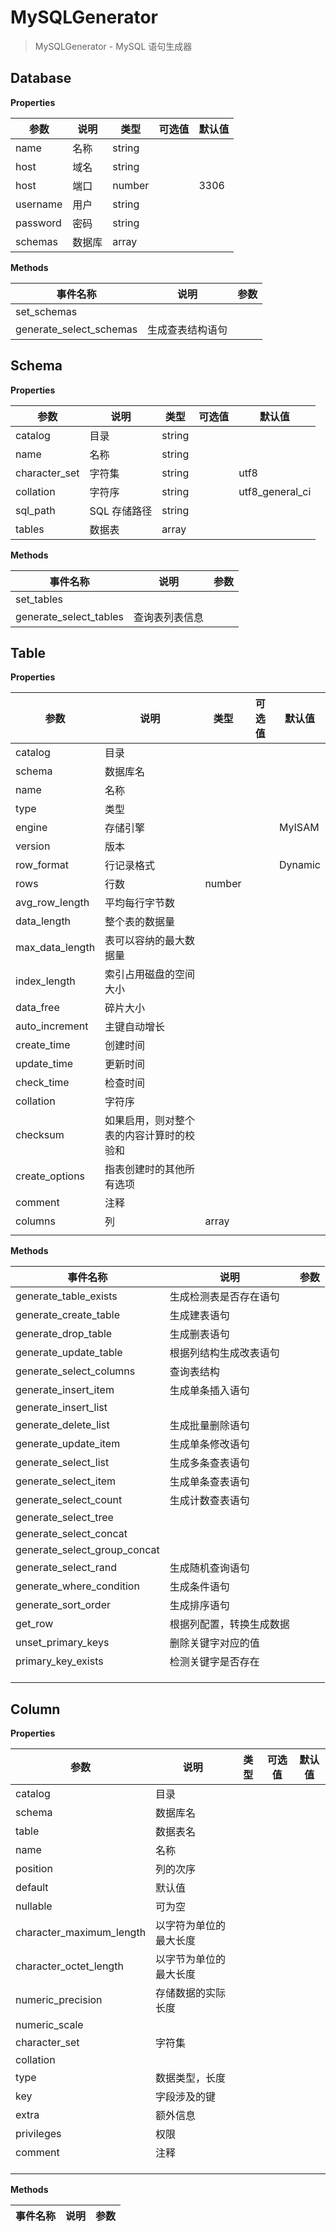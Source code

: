 # MySQLGenerator

> MySQLGenerator - MySQL 语句生成器

## Database

**Properties**

| 参数     | 说明   | 类型   | 可选值 | 默认值 |
| -------- | ------ | ------ | ------ | ------ |
| name     | 名称   | string |
| host     | 域名   | string |
| host     | 端口   | number |        | 3306   |
| username | 用户   | string |
| password | 密码   | string |
| schemas  | 数据库 | array  |

**Methods**

| 事件名称                | 说明             | 参数 |
| ----------------------- | ---------------- | ---- |
| set_schemas             |
| generate_select_schemas | 生成查表结构语句 |

## Schema

**Properties**

| 参数          | 说明         | 类型   | 可选值 | 默认值          |
| ------------- | ------------ | ------ | ------ | --------------- |
| catalog       | 目录         | string |
| name          | 名称         | string |
| character_set | 字符集       | string |        | utf8            |
| collation     | 字符序       | string |        | utf8_general_ci |
| sql_path      | SQL 存储路径 | string |
| tables        | 数据表       | array  |

**Methods**

| 事件名称               | 说明           | 参数 |
| ---------------------- | -------------- | ---- |
| set_tables             |                |
| generate_select_tables | 查询表列表信息 |

## Table

**Properties**

| 参数            | 说明                                     | 类型   | 可选值 | 默认值  |
| --------------- | ---------------------------------------- | ------ | ------ | ------- |
| catalog         | 目录                                     |
| schema          | 数据库名                                 |
| name            | 名称                                     |        |        |         |
| type            | 类型                                     |
| engine          | 存储引擎                                 |        |        | MyISAM  |
| version         | 版本                                     |
| row_format      | 行记录格式                               |        |        | Dynamic |
| rows            | 行数                                     | number |
| avg_row_length  | 平均每行字节数                           |
| data_length     | 整个表的数据量                           |
| max_data_length | 表可以容纳的最大数据量                   |
| index_length    | 索引占用磁盘的空间大小                   |
| data_free       | 碎片大小                                 |
| auto_increment  | 主键自动增长                             |
| create_time     | 创建时间                                 |
| update_time     | 更新时间                                 |
| check_time      | 检查时间                                 |
| collation       | 字符序                                   |
| checksum        | 如果启用，则对整个表的内容计算时的校验和 |
| create_options  | 指表创建时的其他所有选项                 |
| comment         | 注释                                     |
| columns         | 列                                       | array  |
|                 |                                          |

**Methods**

| 事件名称                     | 说明                     | 参数 |
| ---------------------------- | ------------------------ | ---- |
| generate_table_exists        | 生成检测表是否存在语句   |
| generate_create_table        | 生成建表语句             |
| generate_drop_table          | 生成删表语句             |
| generate_update_table        | 根据列结构生成改表语句   |
| generate_select_columns      | 查询表结构               |
| generate_insert_item         | 生成单条插入语句         |
| generate_insert_list         |                          |
| generate_delete_list         | 生成批量删除语句         |
| generate_update_item         | 生成单条修改语句         |
| generate_select_list         | 生成多条查表语句         |
| generate_select_item         | 生成单条查表语句         |
| generate_select_count        | 生成计数查表语句         |
| generate_select_tree         |                          |
| generate_select_concat       |                          |
| generate_select_group_concat |                          |
| generate_select_rand         | 生成随机查询语句         |
| generate_where_condition     | 生成条件语句             |
| generate_sort_order          | 生成排序语句             |
| get_row                      | 根据列配置，转换生成数据 |
| unset_primary_keys           | 删除关键字对应的值       |
| primary_key_exists           | 检测关键字是否存在       |
|                              |                          |
|                              |                          |
|                              |                          |

## Column

**Properties**

| 参数                     | 说明                   | 类型 | 可选值 | 默认值 |
| ------------------------ | ---------------------- | ---- | ------ | ------ |
| catalog                  | 目录                   |      |        |        |
| schema                   | 数据库名               |      |        |        |
| table                    | 数据表名               |      |        |        |
| name                     | 名称                   |      |        |        |
| position                 | 列的次序               |      |        |        |
| default                  | 默认值                 |      |        |        |
| nullable                 | 可为空                 |      |        |        |
| character_maximum_length | 以字符为单位的最大长度 |      |        |        |
| character_octet_length   | 以字节为单位的最大长度 |      |        |        |
| numeric_precision        | 存储数据的实际长度     |      |        |        |
| numeric_scale            |                        |      |        |        |
| character_set            | 字符集                 |      |        |        |
| collation                |                        |      |        |        |
| type                     | 数据类型，长度         |      |        |        |
| key                      | 字段涉及的键           |      |        |        |
| extra                    | 额外信息               |      |        |        |
| privileges               | 权限                   |      |        |        |
| comment                  | 注释                   |      |        |        |
|                          |                        |      |        |        |
|                          |                        |      |        |        |
|                          |                        |      |        |        |

**Methods**

| 事件名称 | 说明 | 参数 |
| -------- | ---- | ---- |

